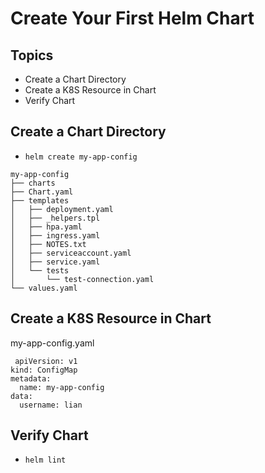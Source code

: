 # Create Your First Helm Chart
## Topics
- Create a Chart Directory
- Create a K8S Resource in Chart
- Verify Chart
##  Create a Chart Directory
 - `helm create my-app-config`
```
my-app-config
├── charts
├── Chart.yaml         
├── templates           
│   ├── deployment.yaml
│   ├── _helpers.tpl
│   ├── hpa.yaml
│   ├── ingress.yaml
│   ├── NOTES.txt       
│   ├── serviceaccount.yaml
│   ├── service.yaml
│   └── tests
│       └── test-connection.yaml
└── values.yaml        

```

## Create a K8S Resource in Chart 
my-app-config.yaml   
```
 apiVersion: v1
kind: ConfigMap
metadata:
  name: my-app-config
data:
  username: lian
```   


## Verify Chart
- `helm lint`


